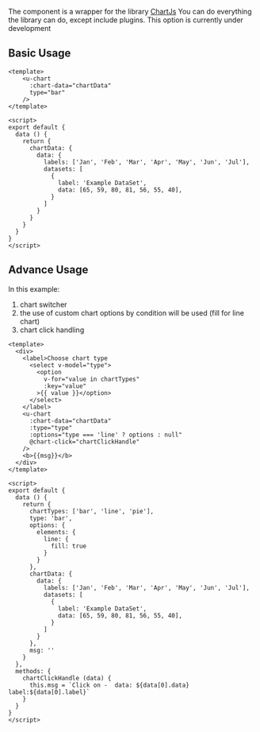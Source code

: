 The component is a wrapper for the library [ChartJs](https://www.chartjs.org/)
You can do everything the library can do, except include plugins. This option is currently under development

## Basic Usage
```vue
<template>
    <u-chart
      :chart-data="chartData"
      type="bar"
    />
</template>

<script>
export default {
  data () {
    return {
      chartData: {
        data: {
          labels: ['Jan', 'Feb', 'Mar', 'Apr', 'May', 'Jun', 'Jul'],
          datasets: [
            {
              label: 'Example DataSet',
              data: [65, 59, 80, 81, 56, 55, 40],
            }
          ]
        }
      }
    }
  }
}
</script>
```

## Advance Usage
In this example: 
1. chart switcher
2. the use of custom chart options by condition will be used (fill for line chart)
3. chart click handling 
```vue
<template>
  <div>
    <label>Choose chart type
      <select v-model="type">
        <option
          v-for="value in chartTypes"
          :key="value"
        >{{ value }}</option>
      </select>
    </label>
    <u-chart
      :chart-data="chartData"
      :type="type"
      :options="type === 'line' ? options : null"
      @chart-click="chartClickHandle"
    />
    <b>{{msg}}</b>
  </div>
</template>

<script>
export default {
  data () {
    return {
      chartTypes: ['bar', 'line', 'pie'],
      type: 'bar',
      options: {
        elements: {
          line: {
            fill: true
          }
        }
      },
      chartData: {
        data: {
          labels: ['Jan', 'Feb', 'Mar', 'Apr', 'May', 'Jun', 'Jul'],
          datasets: [
            {
              label: 'Example DataSet',
              data: [65, 59, 80, 81, 56, 55, 40],
            }
          ]
        }
      },
      msg: ''
    }
  },
  methods: {
    chartClickHandle (data) {
      this.msg = `Click on -  data: ${data[0].data}   label:${data[0].label}`
    }
  }
}
</script>
```